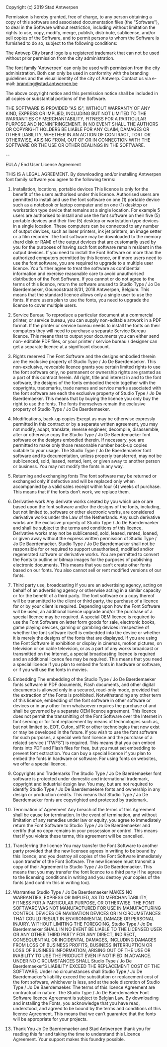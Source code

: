Copyright (c) 2019 Stad Antwerpen

Permission is hereby granted, free of charge, to any person obtaining a copy
of this software and associated documentation files (the "Software"), to deal
in the Software without restriction, including without limitation the rights
to use, copy, modify, merge, publish, distribute, sublicense, and/or sell
copies of the Software, and to permit persons to whom the Software is
furnished to do so, subject to the following conditions:

The Antwep City brand logo is a registered trademark that can not be used
without prior permission from the city administration.

The font family 'Antwerpen' can only be used with permission from the city
administration. Both can only be used in conformity with the branding
guidelines and the visual identity of the city of Antwerp. Contact us via
e-mail: branding@stad.antwerpen.be

The above copyright notice and this permission notice shall be included in all
copies or substantial portions of the Software.

THE SOFTWARE IS PROVIDED "AS IS", WITHOUT WARRANTY OF ANY KIND, EXPRESS OR
IMPLIED, INCLUDING BUT NOT LIMITED TO THE WARRANTIES OF MERCHANTABILITY,
FITNESS FOR A PARTICULAR PURPOSE AND NONINFRINGEMENT. IN NO EVENT SHALL THE
AUTHORS OR COPYRIGHT HOLDERS BE LIABLE FOR ANY CLAIM, DAMAGES OR OTHER
LIABILITY, WHETHER IN AN ACTION OF CONTRACT, TORT OR OTHERWISE, ARISING FROM,
OUT OF OR IN CONNECTION WITH THE SOFTWARE OR THE USE OR OTHER DEALINGS IN THE
SOFTWARE.

--

EULA / End User License Agreement

THIS IS A LEGAL AGREEMENT. By downloading and/or installing
Antwerpen font family software you agree to the following terms:

1. Installation, locations, portable devices
This licence is only for the benefit of the users authorised under
this licence. Authorised users are permitted to install and use the
font software on one (1) portable device such as a notebook or
laptop computer and on one (1) desktop or workstation type device
that remains at a single location. For example 5 users are
authorised to install and use the font software on their five (5)
portable devices and their five (5) desktop or workstation type
devices in a single location. These computers can be connected to
any number of output devices, such as laser printers, ink jet
printers, an image setter or a film recorder. The font software may
be downloaded to the memory (hard disk or RAM) of the output devices
that are customarily used by you for the purposes of having such
font software remain resident in the output devices. If you need to
install the Font Software on more than the authorized computers
permitted by this licence, or if more users need to use the font
software, you are required to upgrade to a multiple user licence.
You further agree to treat the software as confidential information
and exercise reasonable care to avoid unauthorised distribution of
the Font Software. If you cannot or do not agree to the terms of
this licence, return the software unused to Studio Type / Jo De
Baerdemaeker, Gounodstraat 8/31, 2018 Antwerpen, Belgium.
This means that the standard licence allows only a single user to
use the fonts. If more users plan to use the fonts, you need to
upgrade the licence to cover multiple users.

2. Service Bureau
To reproduce a particular document at a commercial printer, or
service bureau, you can supply non-editable artwork in a PDF format.
If the printer or service bureau needs to install the fonts on their
computers they will need to purchase a separate Service Bureau
licence.
This means that to output your documents you can either send non-
editable PDF files, or your printer / service bureau / designer can
get a separate licence at a significant discount.

3. Rights reserved
The Font Software and the designs embodied therein are the exclusive
property of Studio Type / Jo De Baerdemaeker. This non-exclusive,
revocable licence grants you certain limited rights to use the font
software only, no permanent or ownership rights are granted as a
part of this contract herein. All right, title and interest in and
to the font software, the designs of the fonts embodied therein
together with the copyrights, trademarks, trade names and service
marks associated with the font software are each the exclusive
property of Studio Type / Jo De Baerdemaeker.
This means that by buying the licence you only buy the right to use
the fonts. The fonts themselves remain the exclusive property of
Studio Type / Jo De Baerdemaeker.

4. Modifications, back-up copies
Except as may be otherwise expressly permitted in this contract or
by a separate written agreement, you may not modify, adapt,
translate, reverse engineer, decompile, disassemble, alter or
otherwise copy the Studio Type / Jo De Baerdemaeker font software or
the designs embodied therein. If necessary, you are permitted to
make only those reasonable number back-up copies suitable to your
usage. The Studio Type / Jo De Baerdemaeker font software and its
documentation, unless properly transferred, may not be sublicenced,
sold, leased, rented, lent, or given away to another person or
business.
You may not modify the fonts in any way.

5. Returning and exchanging fonts
The font software may be returned or exchanged only if defective and
will be replaced only when accompanied by a valid sales receipt
within four (4) weeks of purchase.
This means that if the fonts donʼt work, we replace them.

6. Derivative work
Any derivate works created by you which use or are based upon the
font software and/or the designs of the fonts, including, but not
limited to, software or other electronic works, are considered
derivative works under the Law of the Netherlands. Any such
derivative works are the exclusive property of Studio Type / Jo De
Baerdemaeker and shall be subject to the terms and conditions of
this licence. Derivative works may not be sublicensed, sold, leased,
rented, loaned, or given away without the express written permission
of Studio Type / Jo De Baerdemaeker. Studio Type / Jo De
Baerdemaeker shall not be responsible for or required to support
unauthorised, modified and/or regenerated software or derivative
works. You are permitted to convert the Fonts to outline or bitmap
images for the purposes of publishing electronic documents.
This means that you canʼt create other fonts based on our fonts. You
also cannot sell or rent modified versions of our fonts.

7. Third party use, broadcasting
If you are an advertising agency, acting on behalf of an advertising
agency or otherwise acting in a similar capacity or for the benefit
of a third party. The font software or a copy thereof will be
transmitted to the client or third party, the purchase of a licence
for or by your client is required. Depending upon how the Font
Software will be used, an additional licence upgrade and/or the
purchase of a special licence may be required. A special OEM licence
is required to use the Font Software on letter form goods for sale,
electronic books, game playing devices, gaming or gambling devices
irrespective of whether the font software itself is embedded into
the device or whether it is merely the designs of the fonts that are
displayed. If you are using the Font Software in exhibition or
display in cinemas, motion pictures, on television or on cable
television, or as a part of any works broadcast or transmitted on
the Internet, a special broadcasting licence is required and an
additional licence fee may be required.
This means that you need a special licence if you plan to embed the
fonts in hardware or software, or if you will use the fonts in
movies.

8. Embedding
The embedding of the Studio Type / Jo De Baerdemaeker fonts software
in PDF documents, Flash documents, and other digital documents is
allowed only in a secured, read-only mode, provided that the
extraction of the Fonts is prohibited. Notwithstanding any other
term of this licence, embedding of the font software in other
software or devices or in any other form whatsoever requires the
purchase of and shall be governed by a separate OEM licence
agreement. This licence does not permit the transmitting of the Font
Software over the Internet in font serving or for font replacement
by means of technologies such as, but not limited to, EOT, Cufon,
sIFR or other technologies that now exist or may be developed in the
future. If you wish to use the font software for such purposes, a
special web font licence and the purchase of a related service
(“TWFS”) is required.
This means that you can embed fonts into PDF and Flash files for
free, but you must set embedding to prevent font extraction. You can
buy a special licence if you plan to embed the fonts in hardware or
software. For using fonts on websites, we offer a special licence.

9. Copyrights and Trademarks
The Studio Type / Jo De Baerdemaeker font software is protected
under domestic and international trademark, copyright and industrial
design law. You may, but are not required to identify Studio Type /
Jo De Baerdemaekere fonts and ownership in any design or production
credits.
This means that Studio Type / Jo De Baerdemaeker fonts are
copyrighted and protected by trademark.

10. Termination of Agreement
Any breach of the terms of this Agreement shall be cause for
termination. In the event of termination, and without limitation of
any remedies under law or equity, you agree to immediately return
the Font Software to Studio Type / Jo De Baerdemaeker and certify
that no copy remains in your possession or control.
This means that if you violate these terms, this agreement will be
cancelled.

11. Transferring the licence
You may transfer the Font Software to another party provided that
the new licensee agrees in writing to be bound by this licence, and
you destroy all copies of the Font Software immediately upon
transfer of the Font Software. The new licensee must transmit a copy
of their Agreement to Studio Type / Jo De Baerdemaeker.
This means that you may transfer the font licence to a third party
if he agrees to the licensing conditions in writing and you destroy
your copies of the fonts (and confirm this in writing too).

12. Warranties
Studio Type / Jo De Baerdemaeker MAKES NO WARRANTIES, EXPRESS OR
IMPLIED, AS TO MERCHANTABILITY, FITNESS FOR A PARTICULAR PURPOSE, OR
OTHERWISE. THE FONT SOFTWARE WAS NOT MANUFACTURED FOR USE IN
MANUFACTURING CONTROL DEVICES OR NAVIGATION DEVICES OR IN
CIRCUMSTANCES THAT COULD RESULT IN ENVIRONMENTAL DAMAGE OR PERSONAL
INJURY. WITHOUT LIMITING THE FOREGOING, Studio Type / Jo De
Baerdemaeker SHALL IN NO EVENT BE LIABLE TO THE LICENSED USER OR ANY
OTHER THIRD PARTY FOR ANY DIRECT, INDIRECT, CONSEQUENTIAL OR
INCIDENTAL DAMAGES, INCLUDING DAMAGES FROM LOSS OF BUSINESS PROFITS,
BUSINESS INTERRUPTION OR LOSS OF BUSINESS INFORMATION, ARISING OUT
OF THE USE OR INABILITY TO USE THE PRODUCT EVEN IF NOTIFIED IN
ADVANCE. UNDER NO CIRCUMSTANCES SHALL Studio Type / Jo De
Baerdemaeker’S LIABILITY EXCEED THE REPLACEMENT COST OF THE
SOFTWARE. Under no circumstances shall Studio Type / Jo De
Baerdemaeker’s liability exceed the substitution or replacement cost
of the font software, whichever is less, and at the sole discretion
of Studio Type / Jo De Baerdemaeker. The terms of this licence
Agreement are contractual in nature.
The Studio Type / Jo De Baerdemaeker Font Software licence Agreement
is subject to Belgian Law. By downloading and installing the Fonts,
you acknowledge that you have read, understood, and agreed to be
bound by the terms and conditions of this licence Agreement.
This means that we canʼt guarantee that the fonts will be
appropriate for your projects.

13. Thank You
Jo De Baerdemaeker and Stad Antwerpen thank you for reading this far
and taking the time to understand this Licence Agreement. Your
support makes this foundry possible.
